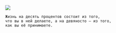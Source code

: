 <!--2020-02-02 22:09:34-->
<img src="/posts/Подборка цитат и афоризмов/im/moem.jpg">

    Жизнь на десять процентов состоит из того, 
    что вы в ней делаете, а на девяносто – из того, 
    как вы её принимаете.
